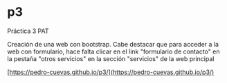 # p3
Práctica 3 PAT

Creación de una web con bootstrap. Cabe destacar que para acceder a la web con formulario, hace falta clicar en el link "formulario de contacto" en la pestaña "otros servicios" en la sección "servicios" de la web principal

[https://pedro-cuevas.github.io/p3/](https://pedro-cuevas.github.io/p3/)
